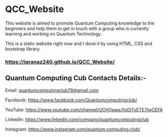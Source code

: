 # QCC_Website
This website is aimed to promote Quantum Computing knowledge to the beginners and help them to get in touch with a group who is currently learning and working on Quantum Technology.

This is a static website right now and I done it by using HTML, CSS and bootstrap library.

### https://iqranaz240.github.io/QCC_Website/


## Quantum Computing Cub Contacts Details:-

Email: quantumcomputingclub79@gmail.com

Facebook: https://www.facebook.com/Quantumcomputingclub/

YouTube: https://www.youtube.com/channel/UCHOeawJ1oDiTvETE7IwCEFA

LinkedIn: https://www.linkedin.com/company/quantumcomputingclub

Instagram: https://www.instagram.com/quantum.computing.club/
